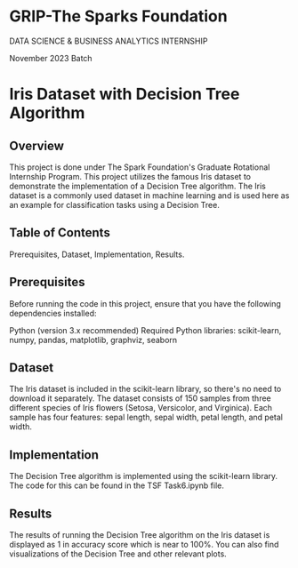 # GRIP-The Sparks Foundation
DATA SCIENCE & BUSINESS ANALYTICS INTERNSHIP

November 2023 Batch

# Iris Dataset with Decision Tree Algorithm

## Overview

This project is done under The Spark Foundation's Graduate Rotational Internship Program. This project utilizes the famous Iris dataset to demonstrate the implementation of a Decision Tree algorithm. The Iris dataset is a commonly used dataset in machine learning and is used here as an example for classification tasks using a Decision Tree.

## Table of Contents

Prerequisites, 
Dataset, 
Implementation, 
Results.

## Prerequisites

Before running the code in this project, ensure that you have the following dependencies installed:

Python (version 3.x recommended)
Required Python libraries: scikit-learn, numpy, pandas, matplotlib, graphviz, seaborn

## Dataset

The Iris dataset is included in the scikit-learn library, so there's no need to download it separately. The dataset consists of 150 samples from three different species of Iris flowers (Setosa, Versicolor, and Virginica). Each sample has four features: sepal length, sepal width, petal length, and petal width.

## Implementation
The Decision Tree algorithm is implemented using the scikit-learn library. The code for this can be found in the TSF Task6.ipynb file.

## Results
The results of running the Decision Tree algorithm on the Iris dataset is displayed as 1 in accuracy score which is near to 100%. You can also find visualizations of the Decision Tree and other relevant plots.

